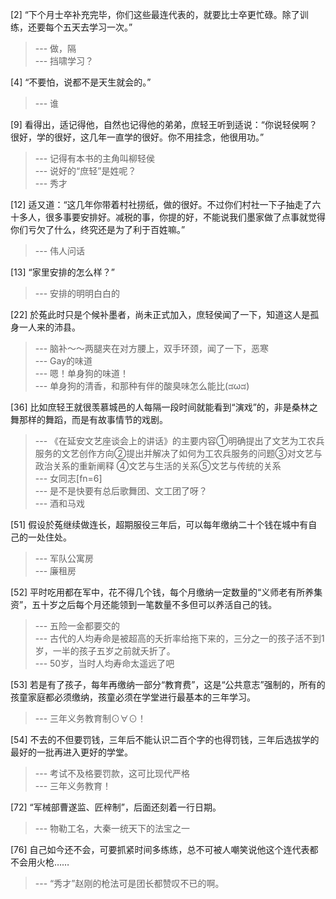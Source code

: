 
[2] “下个月士卒补充完毕，你们这些最连代表的，就要比士卒更忙碌。除了训练，还要每个五天去学习一次。”
>--- 做，隔<br>
>--- 挡啸学习？<br>

[4] “不要怕，说都不是天生就会的。”
>--- 谁<br>

[9] 看得出，适记得他，自然也记得他的弟弟，庶轻王听到适说：“你说轻侯啊？很好，学的很好，这几年一直学的很好。你不用挂念，他很用功。”
>--- 记得有本书的主角叫柳轻侯<br>
>--- 说好的“庶轻”是姓呢？<br>
>--- 秀才<br>

[12] 适又道：“这几年你带着村社捞纸，做的很好。不过你们村社一下子抽走了六十多人，很多事要安排好。减税的事，你提的好，不能说我们墨家做了点事就觉得你们亏欠了什么，终究还是为了利于百姓嘛。”
>--- 伟人问话<br>

[13] “家里安排的怎么样？”
>--- 安排的明明白白的<br>

[22] 於菟此时只是个候补墨者，尚未正式加入，庶轻侯闻了一下，知道这人是孤身一人来的沛县。
>--- 脑补～～两腿夹在对方腰上，双手环颈，闻了一下，恶寒<br>
>--- Gay的味道<br>
>--- 嗯！单身狗的味道！<br>
>--- 单身狗的清香，和那种有伴的酸臭味怎么能比(ಡωಡ)<br>

[36] 比如庶轻王就很羡慕城邑的人每隔一段时间就能看到“演戏”的，非是桑林之舞那样的舞蹈，而是有故事情节的戏剧。
>--- 《在延安文艺座谈会上的讲话》的主要内容①明确提出了文艺为工农兵服务的文艺创作方向②提出并解决了如何为工农兵服务的问题③对文艺与政治关系的重新阐释
④文艺与生活的关系⑤文艺与传统的关系<br>
>--- 女同志[fn=6]<br>
>--- 是不是快要有总后歌舞团、文工团了呀？<br>
>--- 酒和马戏<br>

[51] 假设於菟继续做连长，超期服役三年后，可以每年缴纳二十个钱在城中有自己的一处住处。
>--- 军队公寓房<br>
>--- 廉租房<br>

[52] 平时吃用都在军中，花不得几个钱，每个月缴纳一定数量的“义师老有所养集资”，五十岁之后每个月还能领到一笔数量不多但可以养活自己的钱。
>--- 五险一金都要交的<br>
>--- 古代的人均寿命是被超高的夭折率给拖下来的，三分之一的孩子活不到1岁，一半的孩子五岁之前就夭折了。<br>
>--- 50岁，当时人均寿命太遥远了吧<br>

[53] 若是有了孩子，每年再缴纳一部分“教育费”，这是“公共意志”强制的，所有的孩童家庭都必须缴纳，孩童必须在学堂进行最基本的三年学习。
>--- 三年义务教育制⊙∀⊙！<br>

[54] 不去的不但要罚钱，三年后不能认识二百个字的也得罚钱，三年后选拔学的最好的一批再进入更好的学堂。
>--- 考试不及格要罚款，这可比现代严格<br>
>--- 三年义务教育！<br>

[72] “军械部曹遂监、匠梓制”，后面还刻着一行日期。
>--- 物勒工名，大秦一统天下的法宝之一<br>

[76] 自己如今还不会，可要抓紧时间多练练，总不可被人嘲笑说他这个连代表都不会用火枪……
>--- “秀才”赵刚的枪法可是团长都赞叹不已的啊。<br>
